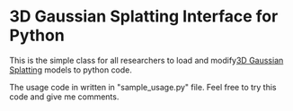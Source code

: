 # 3D Gaussian Splatting Interface for Python

This is the simple class for all researchers to load and modify[3D Gaussian Splatting](https://repo-sam.inria.fr/fungraph/3d-gaussian-splatting/) models to python code.

The usage code in written in "sample_usage.py" file. Feel free to try this code and give me comments.